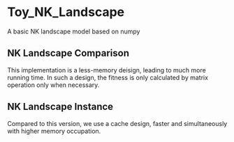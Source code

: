 # Toy_NK_Landscape
A basic NK landscape model based on numpy

## NK Landscape Comparison
This implementation is a less-memory deisign, leading to much more running time. In such a design, the fitness is only calculated by matrix operation only when necessary.

## NK Landscape Instance
Compared to this version, we use a cache design, faster and simultaneously with higher memory occupation.
